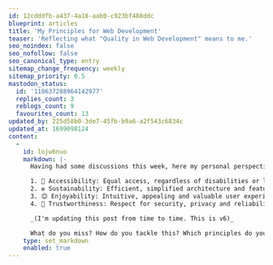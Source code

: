 ```yaml
---
id: 12cdddfb-a437-4a18-aab0-c923bf488ddc
blueprint: articles
title: 'My Principles for Web Development'
teaser: 'Reflecting what "Quality in Web Development" means to me.'
seo_noindex: false
seo_nofollow: false
seo_canonical_type: entry
sitemap_change_frequency: weekly
sitemap_priority: 0.5
mastodon_status:
  id: '110637288964142977'
  replies_count: 3
  reblogs_count: 9
  favourites_count: 13
updated_by: 225d58b0-3de7-45fb-b9a6-a2f543c6834c
updated_at: 1699098124
content:
  -
    id: lojw6nuo
    markdown: |-
      Having had some discussions this week, here my personal perspective on what "Quality in Web Development" means to me:

      1. 🤝 Accessibility: Equal access, regardless of disabilities or limited resources.
      2. ♻️ Sustainability: Efficient, simplified architecture and features.
      3. 😊 Enjoyability: Intuitive, appealing and valuable user experiences.
      4. 🫡 Trustworthiness: Respect for security, privacy and reliability.

      _(I'm updating this post from time to time. This is v6)_

      What do you miss? How do you tackle this? Which principles do you follow? Join the discussion on [Mastodon](https://indieweb.social/@mariohamann/110637288964142977).
    type: set_markdown
    enabled: true
---
```

